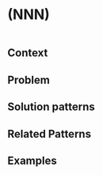 # (NNN) <Pattern name>

<image>

## Context

## Problem

## Solution patterns

## Related Patterns

## Examples

<links to examples>